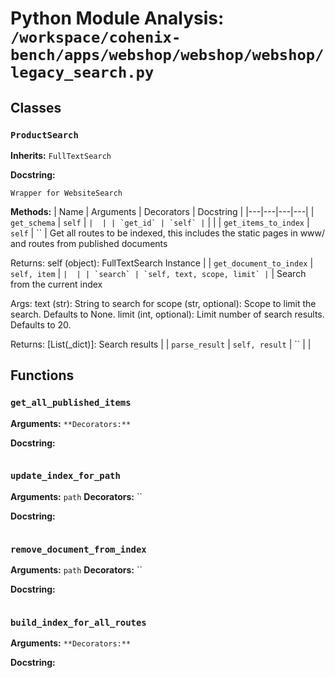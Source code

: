# Python Module Analysis: `/workspace/cohenix-bench/apps/webshop/webshop/webshop/legacy_search.py`

## Classes

### `ProductSearch`
**Inherits:** `FullTextSearch`


**Docstring:**
```
Wrapper for WebsiteSearch
```

**Methods:**
| Name | Arguments | Decorators | Docstring |
|---|---|---|---|
| `get_schema` | `self` | `` |  |
| `get_id` | `self` | `` |  |
| `get_items_to_index` | `self` | `` | Get all routes to be indexed, this includes the static pages
in www/ and routes from published documents

Returns:
        self (object): FullTextSearch Instance |
| `get_document_to_index` | `self, item` | `` |  |
| `search` | `self, text, scope, limit` | `` | Search from the current index

Args:
        text (str): String to search for
        scope (str, optional): Scope to limit the search. Defaults to None.
        limit (int, optional): Limit number of search results. Defaults to 20.

Returns:
        [List(_dict)]: Search results |
| `parse_result` | `self, result` | `` |  |





## Functions

### `get_all_published_items`
**Arguments:** ``
**Decorators:** ``

**Docstring:**
```

```
### `update_index_for_path`
**Arguments:** `path`
**Decorators:** ``

**Docstring:**
```

```
### `remove_document_from_index`
**Arguments:** `path`
**Decorators:** ``

**Docstring:**
```

```
### `build_index_for_all_routes`
**Arguments:** ``
**Decorators:** ``

**Docstring:**
```

```

